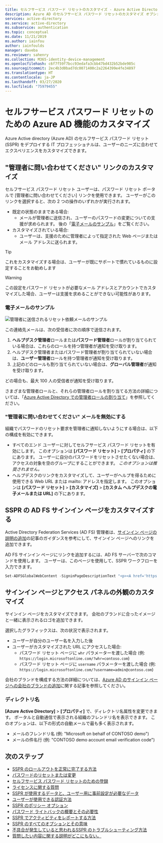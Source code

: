 ```yaml
---
title: セルフサービス パスワード リセットのカスタマイズ - Azure Active Directory
description: Azure AD のセルフサービス パスワード リセットのカスタマイズ オプション
services: active-directory
ms.service: active-directory
ms.subservice: authentication
ms.topic: conceptual
ms.date: 11/21/2019
ms.author: iainfou
author: iainfoulds
manager: daveba
ms.reviewer: sahenry
ms.collection: M365-identity-device-management
ms.openlocfilehash: c6f7f59f7bcc93edafa3cbb47bd432b52bde985c
ms.sourcegitcommit: 2ec4b3d0bad7dc0071400c2a2264399e4fe34897
ms.translationtype: HT
ms.contentlocale: ja-JP
ms.lasthandoff: 03/27/2020
ms.locfileid: "75979455"
---
```

# <a name="customize-the-azure-ad-functionality-for-self-service-password-reset"></a>セルフサービス パスワード リセットのための Azure AD 機能のカスタマイズ

Azure Active directory (Azure AD) のセルフサービス パスワード リセット (SSPR) をデプロイする IT プロフェッショナルは、ユーザーのニーズに合わせてエクスペリエンスをカスタマイズできます。

## <a name="customize-the-contact-your-administrator-link"></a>"管理者に問い合わせてください" リンクのカスタマイズ

セルフサービス パスワード リセット ユーザーは、パスワード リセット ポータルで [管理者に問い合わせてください] リンクを使用できます。 ユーザーがこのリンクを選択すると、次の 2 つの操作のいずれかが実行されます。

* 既定の状態のままである場合:
   * メールが管理者に送信され、ユーザーのパスワードの変更についての支援が求められます。 後の「[電子メールのサンプル](#sample-email)」をご覧ください。
* カスタマイズされている場合:
   * ユーザーは、支援のために管理者によって指定された Web ページまたはメール アドレスに送られます。

> [!TIP]
> これをカスタマイズする場合は、ユーザーが既にサポートで慣れているものに設定することをお勧めします

> [!WARNING]
> この設定をパスワード リセットが必要なメール アドレスとアカウントでカスタマイズした場合、ユーザーは支援を求めることができない可能性があります。

### <a name="sample-email"></a>電子メールのサンプル

![管理者に送信されるリセット依頼メールのサンプル][Contact]

この連絡先メールは、次の受信者に次の順序で送信されます。

1. **ヘルプデスク管理者**ロールまたは**パスワード管理者**ロールが割り当てられている場合は、これらのロールを持つ管理者が通知を受け取ります。
1. ヘルプデスク管理者またはパスワード管理者が割り当てられていない場合は、**ユーザー管理者**ロールを持つ管理者が通知を受け取ります。
1. 上記のどのロールも割り当てられていない場合は、**グローバル管理者**が通知を受け取ります。

どの場合も、最大 100 人の受信者が通知を受け取ります。

さまざまな管理者ロールと、それらの管理者ロールを割り当てる方法の詳細については、「[Azure Active Directory での管理者ロールの割り当て](../users-groups-roles/directory-assign-admin-roles.md)」を参照してください。

### <a name="disable-contact-your-administrator-emails"></a>"管理者に問い合わせてください" メールを無効にする

組織でパスワードのリセット要求を管理者に通知しないようにする場合は、以下の構成を有効にできます。

* すべてのエンド ユーザーに対してセルフサービス パスワード リセットを有効にします。 このオプションは **[パスワード リセット]**  >  **[プロパティ]** の下にあります。 ユーザーに自分のパスワードをリセットさせたくない場合は、アクセスの対象を空のグループにすることができます。 *このオプションは推奨されません。*
* ヘルプデスクのリンクをカスタマイズして、ユーザーがヘルプを得るために使用できる Web URL または mailto: アドレスを指定します。 このオプションは **[パスワード リセット]**  >  **[カスタマイズ]**  >  **[カスタム ヘルプデスクの電子メールまたは URL]** の下にあります。

## <a name="customize-the-ad-fs-sign-in-page-for-sspr"></a>SSPR の AD FS サインイン ページをカスタマイズする

Active Directory Federation Services (AD FS) 管理者は、[サインイン ページの説明の追加](https://docs.microsoft.com/windows-server/identity/ad-fs/operations/add-sign-in-page-description)の記事のガイダンスを参考にして、サインイン ページへのリンクを追加できます。

AD FS サインイン ページにリンクを追加するには、AD FS サーバーで次のコマンドを使用します。 ユーザーは、このページを使用して、SSPR ワークフローを入力できます。

``` powershell
Set-ADFSGlobalWebContent -SigninPageDescriptionText "<p><A href='https://passwordreset.microsoftonline.com' target='_blank'>Can’t access your account?</A></p>"
```

## <a name="customize-the-sign-in-page-and-access-panel-look-and-feel"></a>サインイン ページとアクセス パネルの外観のカスタマイズ

サインイン ページをカスタマイズできます。 会社のブランドに合ったイメージと一緒に表示されるロゴを追加できます。

選択したグラフィックスは、次の状況で表示されます。

* ユーザーが自分のユーザー名を入力した後
* ユーザーがカスタマイズされた URL にアクセスした場合:
   * パスワード リセット ページに `whr` パラメーターを渡した場合 (例: `https://login.microsoftonline.com/?whr=contoso.com`)
   * パスワード リセット ページに `username` パラメーターを渡した場合 (例: `https://login.microsoftonline.com/?username=admin@contoso.com`)

会社のブランドを構成する方法の詳細については、[Azure AD のサインイン ページへの会社のブランドの追加](../fundamentals/customize-branding.md)に関する記事を参照してください。

### <a name="directory-name"></a>ディレクトリ名

**[Azure Active Directory]**  >  **[プロパティ]** で、ディレクトリ名属性を変更できます。 ポータルと自動通信で表示される組織のフレンドリ名を表示できます。 このオプションは、以下の形式の自動メールで最も多く表示されます。

* メールのフレンドリ名 (例: "Microsoft on behalf of CONTOSO demo")
* メールの件名行 (例: "CONTOSO demo account email verification code")

## <a name="next-steps"></a>次のステップ

* [SSPR のロールアウトを正常に完了する方法](howto-sspr-deployment.md)
* [パスワードのリセットまたは変更](../user-help/active-directory-passwords-update-your-own-password.md)
* [セルフサービス パスワード リセットのための登録](../user-help/active-directory-passwords-reset-register.md)
* [ライセンスに関する質問](concept-sspr-licensing.md)
* [SSPR が使用するデータと、ユーザー用に事前設定が必要なデータ](howto-sspr-authenticationdata.md)
* [ユーザーが使用できる認証方法](concept-sspr-howitworks.md#authentication-methods)
* [SSPR のポリシー オプション](concept-sspr-policy.md)
* [パスワード ライトバックの概要とその必要性](howto-sspr-writeback.md)
* [SSPR でアクティビティをレポートする方法](howto-sspr-reporting.md)
* [SSPR のすべてのオプションとその意味](concept-sspr-howitworks.md)
* [不具合が発生していると思われるSSPR のトラブルシューティング方法](active-directory-passwords-troubleshoot.md)
* [質問したい内容に関する説明がどこにもない。](active-directory-passwords-faq.md)

[Contact]: ./media/concept-sspr-customization/sspr-contact-admin.png "管理者に連絡してパスワードのリセットを依頼するメールの例"
